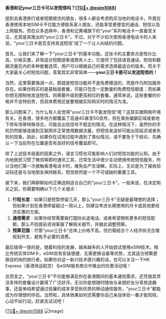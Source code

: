 **香港和记your三日卡可以发短信吗？[[TG💪+ @esim1088](https://t.me/s/esim1088)]**

提到去香港旅行或者短期居住的朋友，很多人都会考虑购买当地的电话卡。毕竟在香港使用本地SIM卡不仅能方便联系家人朋友，还能享受更便宜的通话、短信以及上网服务。而在众多选择中，香港和记黄埔旗下的“your”系列电话卡一直备受关注，尤其是其推出的“your三日卡”。不过，对于不少初次使用香港电话卡的人来说，“your三日卡是否支持发送短信”成了一个让人纠结的问题。

首先，让我们来了解一下“your三日卡”的基本功能。这张卡的主要卖点是性价比高，价格实惠，非常适合短期游客或商务人士。它提供了包括语音通话、短信和数据流量在内的多种套餐选项，用户可以根据自己的需求选择最适合的版本。而关于大家最关心的短信问题，答案其实非常简单——**your三日卡是可以发送短信的！**

当然，这里需要强调一点，那就是短信功能并不是免费赠送的，而是作为附加服务存在。如果你购买的是基础版套餐，可能只包含一定数量的免费短信额度；而如果你想无限制地发送短信，则需要升级到更高档位的套餐。通常来说，这些套餐的价格并不会特别贵，但具体费用还是要根据实际购买时的情况为准。

那么问题来了，为什么有人会觉得“your三日卡不能发短信”呢？这其实跟网络环境有关。在香港，很多地方都覆盖了高速4G甚至5G信号，但在某些偏僻区域或者地下停车场等特殊场合，可能会出现信号不稳定的情况。在这种情况下，虽然你的手机仍然能够连接到互联网并正常使用数据流量，但短信发送却可能出现延迟或者失败的现象。因此，如果你在试用过程中遇到了类似情况，请不要急于下结论，先确认一下当前所在位置是否有良好的信号覆盖即可。

除了上述技术层面的因素之外，语言习惯也可能影响人们对短信功能的认知。由于内地居民习惯了微信等即时通讯工具，日常生活中很少主动使用传统短信服务，所以当他们第一次接触香港电话卡时，难免会产生误解。实际上，无论是为了接收验证码还是与当地朋友保持联系，短信依然是一个不可或缺的重要工具。

接下来，我们再聊聊如何正确选购适合自己的“your三日卡”。一般来说，在决定购买之前，你需要明确以下几个关键点：

1. **行程长度**：如果只是短暂停留几天，那么“your三日卡”无疑是最理想的选择；但如果计划在香港停留超过一周以上，则建议考虑长期使用的月卡或其他更经济实惠的方案。
2. **通信需求**：如果你经常需要拨打国际长途电话，或者希望拥有更多的短信配额，那么不妨提前咨询客服了解相关细节，并据此调整预算。
3. **预算范围**：尽管“your三日卡”总体上价格不高，但仍需结合个人经济状况合理规划开支，避免不必要的浪费。

最后值得一提的是，随着科技的发展，越来越多的人开始尝试使用eSIM技术。相比传统实体SIM卡，eSIM具有安装便捷、无需更换设备等优势，尤其适合频繁更换目的地的旅行者。如果你对这一新兴技术感兴趣的话，也可以关注一下HK Express（香港快运航空）与eSIM服务商合作推出的优惠活动哦！

总而言之，“your三日卡”不仅能够满足你在香港期间的基本通信需求，还凭借其灵活多样的套餐设计赢得了广泛好评。无论你是想随时随地与亲朋好友分享旅途趣事，还是单纯希望通过低廉的成本享受到优质的移动通信服务，“your三日卡”都能成为你理想的伴侣。当然啦，具体效果如何还需要你自己亲自体验一番才能知晓，心动不如行动，赶紧去试试吧！

[[TG💪+ @esim1088](https://t.me/s/esim1088) ![Image](https://i.postimg.cc/4NQfJmqS/Snipaste-2025-05-13-00-14-12.png)]